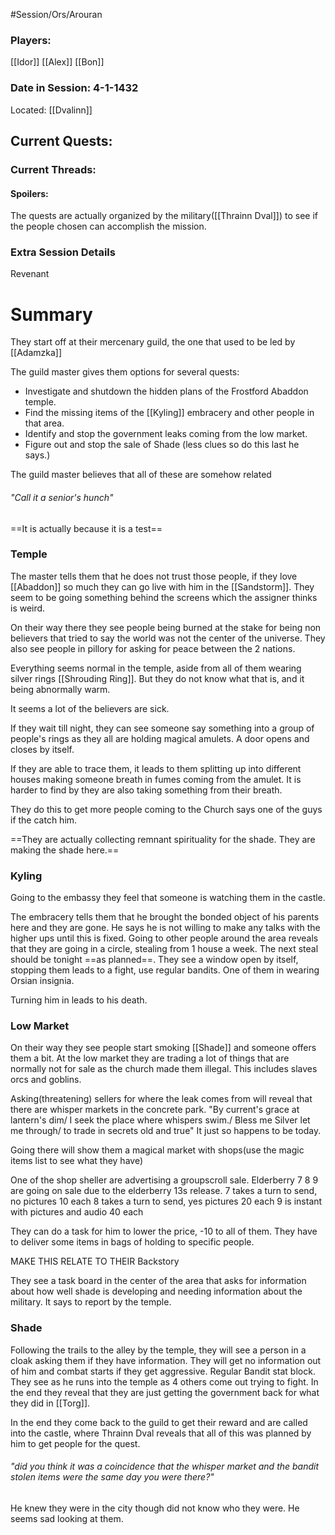 #Session/Ors/Arouran

### Players:
[[Idor]]
[[Alex]]
[[Bon]]


### Date in Session: 4-1-1432
Located: [[Dvalinn]]
## Current Quests: 

### Current Threads:

#### Spoilers:
The quests are actually organized by the military([[Thrainn Dval]]) to see if the people chosen can accomplish the mission.
### Extra Session Details
Revenant 

# Summary

They start off at their mercenary guild, the one that used to be led by [[Adamzka]] 

The guild master gives them options for several quests:

- Investigate and shutdown the hidden plans of the Frostford Abaddon temple.
- Find the missing items of the [[Kyling]] embracery and other people in that area. 
- Identify and stop the government leaks coming from the low market.
- Figure out and stop the sale of Shade (less clues so do this last he says.)

The guild master believes that all of these are somehow related
###### "Call it a senior's hunch"
==It is actually because it is a test==

### Temple
The master tells them that he does not trust those people, if they love [[Abaddon]] so much they can go live with him in the [[Sandstorm]]. They seem to be going something behind the screens which the assigner thinks is weird. 

On their way there they see people being burned at the stake for being non believers that tried to say the world was not the center of the universe. They also see people in pillory for asking for peace between the 2 nations. 

Everything seems normal in the temple, aside from all of them wearing silver rings [[Shrouding Ring]]. But they do not know what that is, and it being abnormally warm. 

It seems a lot of the believers are sick.

If they wait till night, they can see someone say something into a group of people's rings as they all are holding magical amulets.
A door opens and closes by itself. 

If they are able to trace them, it leads to them splitting up into different houses making someone breath in fumes coming from the amulet. It is harder to find by they are also taking something from their breath.

They do this to get more people coming to the Church says one of the guys if the catch him.

==They are actually collecting remnant spirituality for the shade. They are making the shade here.==
### Kyling
Going to the embassy they feel that someone is watching them in the castle.

The embracery tells them that he brought the bonded object of his parents here and they are gone. 
He says he is not willing to make any talks with the higher ups until this is fixed. 
Going to other people around the area reveals that they are going in a circle, stealing from 1 house a week. The next steal should be tonight ==as planned==. 
They see a window open by itself, stopping them leads to a fight, use regular bandits. One of them in wearing Orsian insignia.

Turning him in leads to his death.

### Low Market

On their way they see people start smoking [[Shade]] and someone offers them a bit.
At the low market they are trading a lot of things that are normally not for sale as the church made them illegal. This includes slaves orcs and goblins. 

Asking(threatening) sellers for where the leak comes from will reveal that there are whisper markets in the concrete park. 
 "By current's grace at lantern's dim/ I seek the place where whispers swim./ Bless me Silver let me through/ to trade in secrets old and true"
 It just so happens to be today.

Going there will show them a magical market with shops(use the magic items list to see what they have)

One of the shop sheller are advertising a groupscroll sale. Elderberry 7 8 9 are going on sale due to the elderberry 13s release.
7 takes a turn to send, no pictures 10 each
8 takes a turn to send, yes pictures 20 each
9 is instant with pictures and audio 40 each

They can do a task for him to lower the price, -10 to all of them.
They have to deliver some items in bags of holding to specific people. 

MAKE THIS RELATE TO THEIR Backstory

They see a task board in the center of the area that asks for information about how well shade is developing and needing information about the military. It says to report by the temple.

### Shade

Following the trails to the alley by the temple, they will see a person in a cloak asking them if they have information. They will get no information out of him and combat starts if they get aggressive.
Regular Bandit stat block.
They see as he runs into the temple as 4 others come out trying to fight. 
In the end they reveal that they are just getting the government back for what they did in [[Torg]]. 

In the end they come back to the guild to get their reward and are called into the castle, where Thrainn Dval reveals that all of this was planned by him to get people for the quest. 
###### "did you think it was a coincidence that the whisper market and the bandit stolen items were the same day you were there?"
He knew they were in the city though did not know who they were. 
He seems sad looking at them. 